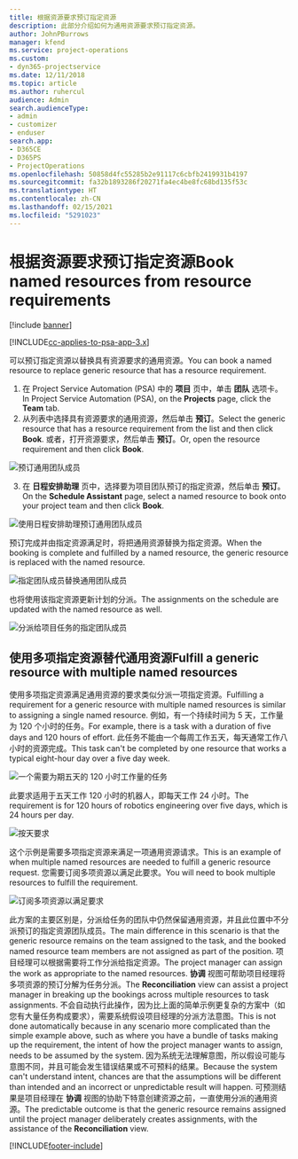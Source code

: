 ```yaml
---
title: 根据资源要求预订指定资源
description: 此部分介绍如何为通用资源要求预订指定资源。
author: JohnPBurrows
manager: kfend
ms.service: project-operations
ms.custom:
- dyn365-projectservice
ms.date: 12/11/2018
ms.topic: article
ms.author: ruhercul
audience: Admin
search.audienceType:
- admin
- customizer
- enduser
search.app:
- D365CE
- D365PS
- ProjectOperations
ms.openlocfilehash: 50858d4fc55285b2e91117c6cbfb2419931b4197
ms.sourcegitcommit: fa32b1893286f20271fa4ec4be8fc68bd135f53c
ms.translationtype: HT
ms.contentlocale: zh-CN
ms.lasthandoff: 02/15/2021
ms.locfileid: "5291023"
---
```

# <a name="book-named-resources-from-resource-requirements"></a><span data-ttu-id="748ee-103">根据资源要求预订指定资源</span><span class="sxs-lookup"><span data-stu-id="748ee-103">Book named resources from resource requirements</span></span>

[!include [banner](../includes/psa-now-project-operations.md)]

[!INCLUDE[cc-applies-to-psa-app-3.x](../includes/cc-applies-to-psa-app-3x.md)]

<span data-ttu-id="748ee-104">可以预订指定资源以替换具有资源要求的通用资源。</span><span class="sxs-lookup"><span data-stu-id="748ee-104">You can book a named resource to replace generic resource that has a resource requirement.</span></span>

1. <span data-ttu-id="748ee-105">在 Project Service Automation (PSA) 中的 **项目** 页中，单击 **团队** 选项卡。</span><span class="sxs-lookup"><span data-stu-id="748ee-105">In Project Service Automation (PSA), on the **Projects** page, click the **Team** tab.</span></span>
2. <span data-ttu-id="748ee-106">从列表中选择具有资源要求的通用资源，然后单击 **预订**。</span><span class="sxs-lookup"><span data-stu-id="748ee-106">Select the generic resource that has a resource requirement from the list and then click **Book**.</span></span> <span data-ttu-id="748ee-107">或者，打开资源要求，然后单击 **预订**。</span><span class="sxs-lookup"><span data-stu-id="748ee-107">Or, open the resource requirement and then click **Book**.</span></span>


![预订通用团队成员](media/RM-how-to-14.png)


3. <span data-ttu-id="748ee-109">在 **日程安排助理** 页中，选择要为项目团队预订的指定资源，然后单击 **预订**。</span><span class="sxs-lookup"><span data-stu-id="748ee-109">On the **Schedule Assistant** page, select a named resource to book onto your project team and then click **Book**.</span></span>

![使用日程安排助理预订通用团队成员](media/RM-how-to-15.png)

<span data-ttu-id="748ee-111">预订完成并由指定资源满足时，将把通用资源替换为指定资源。</span><span class="sxs-lookup"><span data-stu-id="748ee-111">When the booking is complete and fulfilled by a named resource, the generic resource is replaced with the named resource.</span></span>

![指定团队成员替换通用团队成员](media/RM-how-to-16.png)

<span data-ttu-id="748ee-113">也将使用该指定资源更新计划的分派。</span><span class="sxs-lookup"><span data-stu-id="748ee-113">The assignments on the schedule are updated with the named resource as well.</span></span>

![分派给项目任务的指定团队成员](media/RM-how-to-17.png)

## <a name="fulfill-a-generic-resource-with-multiple-named-resources"></a><span data-ttu-id="748ee-115">使用多项指定资源替代通用资源</span><span class="sxs-lookup"><span data-stu-id="748ee-115">Fulfill a generic resource with multiple named resources</span></span>
<span data-ttu-id="748ee-116">使用多项指定资源满足通用资源的要求类似分派一项指定资源。</span><span class="sxs-lookup"><span data-stu-id="748ee-116">Fulfilling a requirement for a generic resource with multiple named resources is similar to assigning a single named resource.</span></span> <span data-ttu-id="748ee-117">例如，有一个持续时间为 5 天，工作量为 120 个小时的任务。</span><span class="sxs-lookup"><span data-stu-id="748ee-117">For example, there is a task with a duration of five days and 120 hours of effort.</span></span> <span data-ttu-id="748ee-118">此任务不能由一个每周工作五天，每天通常工作八小时的资源完成。</span><span class="sxs-lookup"><span data-stu-id="748ee-118">This task can't be completed by one resource that works a typical eight-hour day over a five day week.</span></span> 

![一个需要为期五天的 120 小时工作量的任务](media/RM-how-to-21.png)

<span data-ttu-id="748ee-120">此要求适用于五天工作 120 小时的机器人，即每天工作 24 小时。</span><span class="sxs-lookup"><span data-stu-id="748ee-120">The requirement is for 120 hours of robotics engineering over five days, which is 24 hours per day.</span></span>

![按天要求](media/RM-how-to-22.png)

<span data-ttu-id="748ee-122">这个示例是需要多项指定资源来满足一项通用资源请求。</span><span class="sxs-lookup"><span data-stu-id="748ee-122">This is an example of when multiple named resources are needed to fulfill a generic resource request.</span></span> <span data-ttu-id="748ee-123">您需要订阅多项资源以满足此要求。</span><span class="sxs-lookup"><span data-stu-id="748ee-123">You will need to book multiple resources to fulfill the requirement.</span></span>

![订阅多项资源以满足要求](media/RM-how-to-23.png)

<span data-ttu-id="748ee-125">此方案的主要区别是，分派给任务的团队中仍然保留通用资源，并且此位置中不分派预订的指定资源团队成员。</span><span class="sxs-lookup"><span data-stu-id="748ee-125">The main difference in this scenario is that the generic resource remains on the team assigned to the task, and the booked named resource team members are not assigned as part of the position.</span></span> <span data-ttu-id="748ee-126">项目经理可以根据需要将工作分派给指定资源。</span><span class="sxs-lookup"><span data-stu-id="748ee-126">The project manager can assign the work as appropriate to the named resources.</span></span> <span data-ttu-id="748ee-127">**协调** 视图可帮助项目经理将多项资源的预订分解为任务分派。</span><span class="sxs-lookup"><span data-stu-id="748ee-127">The **Reconciliation** view can assist a project manager in breaking up the bookings across multiple resources to task assignments.</span></span> <span data-ttu-id="748ee-128">不会自动执行此操作，因为比上面的简单示例更复杂的方案中（如您有大量任务构成要求），需要系统假设项目经理的分派方法意图。</span><span class="sxs-lookup"><span data-stu-id="748ee-128">This is not done automatically because in any scenario more complicated than the simple example above, such as where you have a bundle of tasks making up the requirement, the intent of how the project manager wants to assign, needs to be assumed by the system.</span></span> <span data-ttu-id="748ee-129">因为系统无法理解意图，所以假设可能与意图不同，并且可能会发生错误结果或不可预料的结果。</span><span class="sxs-lookup"><span data-stu-id="748ee-129">Because the system can't understand intent, chances are that the assumptions will be different than intended and an incorrect or unpredictable result will happen.</span></span> <span data-ttu-id="748ee-130">可预测结果是项目经理在 **协调** 视图的协助下特意创建资源之前，一直使用分派的通用资源。</span><span class="sxs-lookup"><span data-stu-id="748ee-130">The predictable outcome is that the generic resource remains assigned until the project manager deliberately creates assignments, with the assistance of the **Reconciliation** view.</span></span>




[!INCLUDE[footer-include](../includes/footer-banner.md)]
